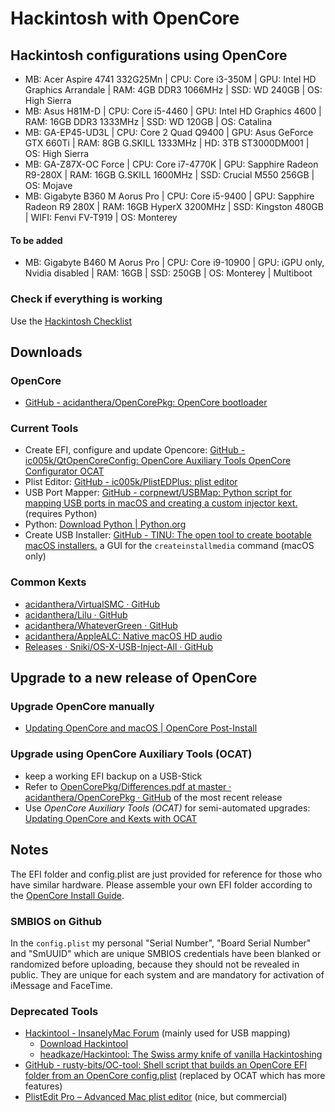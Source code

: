 # Hackintosh with OpenCore

## Hackintosh configurations using OpenCore

+ MB: Acer Aspire 4741 332G25Mn | CPU: Core i3-350M | GPU: Intel HD Graphics Arrandale | RAM: 4GB DDR3 1066MHz | SSD: WD 240GB | OS: High Sierra
+ MB: Asus H81M-D | CPU: Core i5-4460 | GPU:  Intel HD Graphics 4600 | RAM: 16GB  DDR3 1333MHz | SSD: WD 120GB | OS: Catalina
+ MB: GA-EP45-UD3L | CPU: Core 2 Quad Q9400 | GPU: Asus GeForce GTX 660Ti | RAM: 8GB G.SKILL 1333MHz | HD: 3TB ST3000DM001 | OS: High Sierra
+ MB: GA-Z87X-OC Force | CPU: Core i7-4770K | GPU: Sapphire Radeon R9-280X | RAM: 16GB G.SKILL 1600MHz | SSD: Crucial M550 256GB | OS: Mojave
+ MB: Gigabyte B360 M Aorus Pro | CPU: Core i5-9400 | GPU: Sapphire Radeon R9 280X | RAM: 16GB HyperX 3200MHz | SSD: Kingston 480GB | WIFI: Fenvi FV-T919 | OS: Monterey

#### To be added

- MB: Gigabyte B460 M Aorus Pro | CPU: Core i9-10900 | GPU: iGPU only, Nvidia disabled | RAM: 16GB | SSD: 250GB | OS: Monterey | Multiboot

### Check if everything is working

Use the [Hackintosh Checklist](Hackintosh_Checklist.md)

## Downloads

### OpenCore

* [GitHub - acidanthera/OpenCorePkg: OpenCore bootloader](https://github.com/acidanthera/OpenCorePkg)

### Current Tools

- Create EFI, configure and update Opencore: [GitHub - ic005k/QtOpenCoreConfig: OpenCore Auxiliary Tools OpenCore Configurator OCAT](https://github.com/ic005k/QtOpenCoreConfig)
- Plist Editor: [GitHub - ic005k/PlistEDPlus: plist editor](https://github.com/ic005k/PlistEDPlus)
- USB Port Mapper: [GitHub - corpnewt/USBMap: Python script for mapping USB ports in macOS and creating a custom injector kext.](https://github.com/corpnewt/USBMap) (requires Python)
- Python: [Download Python | Python.org](https://www.python.org/downloads/)
- Create USB Installer: [GitHub - TINU: The open tool to create bootable macOS installers.](https://github.com/ITzTravelInTime/TINU) a GUI for the `createinstallmedia` command (macOS only)

### Common Kexts

* [acidanthera/VirtualSMC · GitHub](https://github.com/acidanthera/VirtualSMC/releases)
* [acidanthera/Lilu · GitHub](https://github.com/acidanthera/Lilu/releases)
* [acidanthera/WhateverGreen · GitHub](https://github.com/acidanthera/WhateverGreen/releases)
* [acidanthera/AppleALC: Native macOS HD audio](https://github.com/acidanthera/AppleALC)
* [Releases · Sniki/OS-X-USB-Inject-All · GitHub](https://github.com/Sniki/OS-X-USB-Inject-All/releases)

## Upgrade to a new release of OpenCore

### Upgrade OpenCore manually

* [Updating OpenCore and macOS | OpenCore Post-Install](https://dortania.github.io/OpenCore-Post-Install/universal/update.html#updating-opencore-and-macos)

### Upgrade using OpenCore Auxiliary Tools (OCAT)

* keep a working EFI backup on a USB-Stick
* Refer to [OpenCorePkg/Differences.pdf at master · acidanthera/OpenCorePkg · GitHub](https://github.com/acidanthera/OpenCorePkg/blob/master/Docs/Differences/Differences.pdf) of the most recent release
* Use *OpenCore Auxiliary Tools (OCAT)* for semi-automated upgrades: [Updating OpenCore and Kexts with OCAT](https://github.com/5T33Z0/OC-Little-Translated/blob/main/D_Updating_OpenCore/README.md#updating-opencore-and-kexts-with-ocat)

## Notes

The EFI folder and config.plist are just provided for reference for those who have similar hardware. Please assemble your own EFI folder according to the [OpenCore Install Guide](https://dortania.github.io/OpenCore-Install-Guide/). 

### SMBIOS on Github

In the `config.plist` my personal "Serial Number", "Board Serial Number" and "SmUUID" which are unique SMBIOS credentials have been blanked or randomized before uploading, because they should not be revealed in public. They are unique for each system and are mandatory for activation of iMessage and FaceTime.

### Deprecated Tools

- [Hackintool - InsanelyMac Forum](https://www.insanelymac.com/forum/topic/335018-hackintool-v283/) (mainly used for USB mapping)
  - [Download Hackintool](http://headsoft.com.au/download/mac/Hackintool.zip)
  - [headkaze/Hackintool: The Swiss army knife of vanilla Hackintoshing](https://github.com/headkaze/Hackintool)
- [GitHub - rusty-bits/OC-tool: Shell script that builds an OpenCore EFI folder from an OpenCore config.plist](https://github.com/rusty-bits/OC-tool) (replaced by OCAT which has more features)
- [PlistEdit Pro – Advanced Mac plist editor](https://www.fatcatsoftware.com/plisteditpro/) (nice, but commercial)
